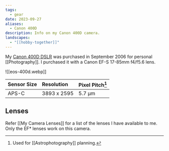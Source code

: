 ```yaml
---
tags:
  - gear
date: 2023-09-27
aliases:
  - Canon 400D
description: Info on my Canon 400D camera.
landscapes:
  - "[[hobby-together]]"
---
```

My [Canon 400D DSLR](https://en.wikipedia.org/wiki/Canon_EOS_400D) was purchased in September 2006 for personal [[Photography]]. I purchased it with a Canon EF-S 17-85mm f4/f5.6 lens.

![[eos-400d.webp]]

| Sensor Size | Resolution  | Pixel Pitch[^1] |
|:----------- |:----------- |:----------- |
| APS-C       | 3893 x 2595 | 5.7 µm      |

## Lenses
Refer [[My Camera Lenses]] for a list of the lenses I have available to me. Only the EF* lenses work on this camera.

[^1]: Used for [[Astrophotography]] planning.



